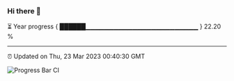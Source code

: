 ### Hi there 👋

⏳ Year progress { ██████▁▁▁▁▁▁▁▁▁▁▁▁▁▁▁▁▁▁▁▁▁▁▁▁ } 22.20 %

---

⏰ Updated on Thu, 23 Mar 2023 00:40:30 GMT

![Progress Bar CI](https://github.com/Shyam-Makwana/GitHub-Actions-Demo/workflows/Progress%20Bar%20CI/badge.svg)
